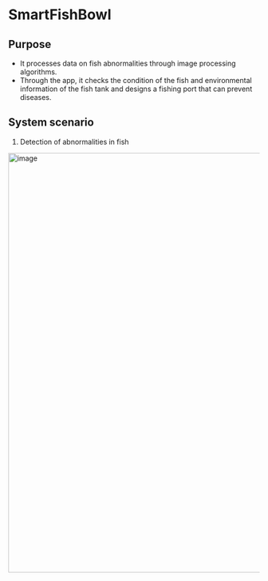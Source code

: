 # SmartFishBowl

## **Purpose**
- It processes data on fish abnormalities through image processing algorithms.
- Through the app, it checks the condition of the fish and environmental information of the fish tank and designs a fishing port that can prevent diseases.

## **System scenario**
1. Detection of abnormalities in fish
<img width="840" alt="image" src="https://user-images.githubusercontent.com/40760917/190955771-c657156f-be89-4029-b6d9-e08d7c1c0f6f.png">
